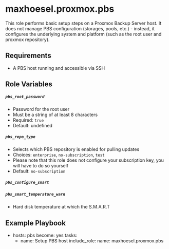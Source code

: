 # maxhoesel.proxmox.pbs

This role performs basic setup steps on a Proxmox Backup Server host. It does not manage
PBS configuration (storages, pools, etc.) - instead, it configures
the underlying system and platform (such as the root user and proxmox repository).

## Requirements

- A PBS host running and accessible via SSH

## Role Variables

##### `pbs_root_password`
- Password for the root user
- Must be a string of at least 8 characters
- Required: `true`
- Default: undefined

##### `pbs_repo_type`
- Selects which PBS repository is enabled for pulling updates
- Choices: `enterprise`, `no-subscription`, `test`
- Please note that this role does not configure your subscription key, you will have to do so yourself
- Default: `no-subscription`

##### `pbs_configure_smart`


##### `pbs_smart_temperature_warn`
- Hard disk temperature at which the S.M.A.R.T

## Example Playbook
- hosts: pbs
  become: yes
  tasks:
    - name: Setup PBS host
      include_role:
        name: maxhoesel.proxmox.pbs
